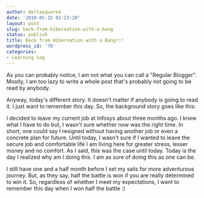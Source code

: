 ```yaml
---
author: deltasquare4
date: '2010-05-15 01:23:20'
layout: post
slug: back-from-hibernation-with-a-bang
status: publish
title: Back from Hibernation with a Bang!!!
wordpress_id: '78'
categories:
- Learning Log
---
```


As you can probably notice, I am not what you can call a "Regular Blogger". Mostly, I am too lazy to write a whole post that's probably not going to be read by anybody.

Anyway, today's different story. It doesn't matter if anybody is going to read it. I just want to remember this day. So, the background story goes like this:

I decided to leave my current job at Infosys about three months ago. I knew what I have to do but, I wasn't sure whether now was the right time. In short, one could say I resigned without having another job or even a concrete plan for future. Until today, I wasn't sure if I wanted to leave the secure job and comfortable life I am living here for greater stress, lesser money and no comfort. As I said, this was the case until today. Today is the day I realized why am I doing this. I am as sure of doing this as one can be.

I still have one and a half month before I set my sails for more adventurous journey. But, as they say, half the battle is won if you are really determined to win it. So, regardless of whether I meet my expectations, I want to remember this day when I won half the battle :)

